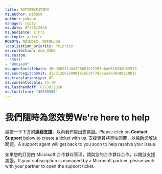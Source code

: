 ```yaml
---
title: 我們隨時為您效勞
ms.author: pebaum
author: pebaum
manager: scotv
ms.date: 07/30/2020
ms.audience: ITPro
ms.topic: article
ROBOTS: NOINDEX, NOFOLLOW
localization_priority: Priority
ms.collection: Adm_O365
ms.custom:
- "3513"
- "9001480"
ms.openlocfilehash: 36cd68931a0a226681827267a0a9638930b63579
ms.sourcegitcommit: d1c51266e2890f61662f77dceea2ad0c88210015
ms.translationtype: HT
ms.contentlocale: zh-TW
ms.lasthandoff: 07/30/2020
ms.locfileid: "46530550"
---
```

# <a name="were-here-to-help"></a><span data-ttu-id="d4957-102">我們隨時為您效勞</span><span class="sxs-lookup"><span data-stu-id="d4957-102">We're here to help</span></span>

<span data-ttu-id="d4957-103">請按一下下方的**連絡支援**，以向我們提出支票證。</span><span class="sxs-lookup"><span data-stu-id="d4957-103">Please click on **Contact Support** below to create a ticket with us.</span></span> <span data-ttu-id="d4957-104">支援專員將盡快回覆，以協助您解決問題。</span><span class="sxs-lookup"><span data-stu-id="d4957-104">A support agent will get back to you soon to help resolve your issue.</span></span>

<span data-ttu-id="d4957-105">如果您的訂閱由 Microsoft 合作夥伴管理，請與您的合作夥伴合作，以開啟支援票證。</span><span class="sxs-lookup"><span data-stu-id="d4957-105">If your subscription is managed by a Microsoft partner, please work with your partner to open the support ticket.</span></span>